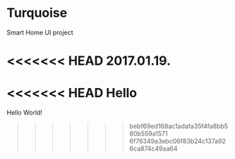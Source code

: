 # Turquoise
Smart Home UI project

<<<<<<< HEAD
2017.01.19.
=======
<<<<<<< HEAD
Hello
=======
Hello World!
>>>>>>> bebf69ed168ac1adafa35f4fa8bb580b559a1571
>>>>>>> 6f76349a3ebc06f83b24c137a926ca874c49aa64
